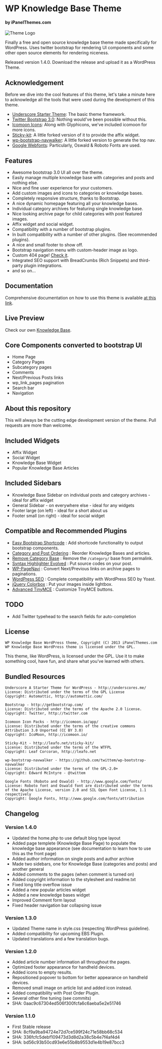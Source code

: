 # WP Knowledge Base Theme
#### by iPanelThemes.com

![Theme Logo](theme-banner.png?raw=true)

Finally a free and open source knowledge base theme made specifically for WordPress.
Uses twitter bootstrap for rendering UI components and some other open source elements
for rendering niceness.

Released version 1.4.0. Download the release and upload it as a WordPress Theme.

## Acknowledgement
Before we dive into the cool features of this theme, let's take a minute here to acknowledge
all the tools that were used during the development of this theme.
* [Underscore Starter Theme](http://underscores.me/): The basic theme framework.
* [Twitter Bootstrap 3.0](http://getbootstrap.com/): Nothing would've been possible without this.
* [Icomoon Icons](http://icomoon.io/): Along with Glyphicons, we've included icomoon for more icons.
* [Sticky-kit](https://github.com/leafo/sticky-kit): A little forked version of it to provide the affix widget.
* [wp-bootstrap-navwalker](https://github.com/twittem/wp-bootstrap-navwalker): A little forked version to generate the top nav.
* [Google Webfonts](http://www.google.com/fonts/): Particularly, Oswald & Roboto Fonts are used.

## Features
* Awesome bootstrap 3.0 UI all over the theme.
* Easily manage multiple knowledge base with categories and posts and nothing else.
* Nice and fine user experience for your customers.
* Add custom images and icons to categories or knowledge bases.
* Completely responsive structure, thanks to Bootstrap.
* A nice dynamic homepage featuring all your knowledge bases.
* Individual category archives for featuring single knowledge base.
* Nice looking archive page for child categories with post featured images.
* Affix widget and social widget.
* Compatibility with a number of bootstrap plugins.
* In built compatibility with a number of other plugins. (See recommended plugins).
* A nice and small footer to show off.
* Bootstrap navigation menu with custom-header image as logo.
* Custom 404 page! [Check it](http://ipanelthemes.com/kb/i-am-a-smart-404-page/).
* Integrated SEO support with BreadCrumbs (Rich Snippets) and third-party plugin integrations.
* and so on...

## Documentation
Comprehensive documentation on how to use this theme is available [at this link](http://ipanelthemes.com/kb/products/wp-knowledge-base-theme/).

## Live Preview
Check our own [Knowledge Base](http://ipanelthemes.com/kb/).

## Core Components converted to bootstrap UI
* Home Page
* Category Pages
* Subcategory pages
* Comments
* Next/Previous Posts links
* wp_link_pages pagination
* Search bar
* Navigation

## About this repository
This will always be the cutting edge development version of the theme. Pull requests are more than welcome.

## Included Widgets
* Affix Widget
* Social Widget
* Knowledge Base Widget
* Popular Knowledge Base Articles

## Included Sidebars
* Knowledge Base Sidebar on individual posts and category archives - ideal for affix widget
* General Sidebar - on everywhere else - ideal for any widgets
* Footer large (on left) - ideal for a short about us
* Footer small (on right) - ideal for social widget

## Compatible and Recommended Plugins
* [Easy Bootstrap Shortcode](http://ipanelthemes.com/kb/wp-knowledge-base-theme/kb-plugins/easy-bootstrap-shortcode/) : Add shortcode functionality to output bootstrap components.
* [Category and Post Ordering](http://ipanelthemes.com/kb/wp-knowledge-base-theme/kb-plugins/category-post-ordering/) : Reorder Knowledge Bases and articles.
* [Remove Category Base](http://ipanelthemes.com/kb/wp-knowledge-base-theme/kb-plugins/remove-category-base/) : Remove the `/category/` base from permalink.
* [Syntax Highlighter Evolved](http://ipanelthemes.com/kb/wp-knowledge-base-theme/kb-plugins/syntax-highlighting/) : Put source codes on your post.
* [WP-PageNavi](http://ipanelthemes.com/kb/wp-knowledge-base-theme/kb-plugins/pagination-using-wp-pagenavi/) : Convert Next/Previous links on archive pages to paginations.
* [WordPress SEO](http://ipanelthemes.com/kb/search-engine-optimization/) : Complete compatibility with WordPress SEO by Yoast.
* [jQuery Colorbox](http://http://ipanelthemes.com/kb/wp-knowledge-base-theme/kb-plugins/jquery-colorbox-display-images-lighbox/) : Put your images inside lightbox.
* [Advanced TinyMCE](http://ipanelthemes.com/kb/wp-knowledge-base-theme/kb-plugins/customizing-tinymce-editor-buttons/) : Customize TinyMCE buttons.

## TODO

* Add Twitter typehead to the search fields for auto-completion

## License
```
WP Knowledge Base WordPress theme, Copyright (C) 2013 iPanelThemes.com
WP Knowledge Base WordPress theme is licensed under the GPL.
```

This theme, like WordPress, is licensed under the GPL.
Use it to make something cool, have fun, and share what you've learned with others.

## Bundled Resources
```
Underscore A Starter Theme for WordPress - ​http://underscores.me/
License: Distributed under the terms of the GPL License
Copyright: Automattic, http://automattic.com/
```

```
Bootstrap - ​http://getbootstrap.com/
License: Distributed under the terms of the Apache 2.0 license.
Copyright: Twitter, http://twitter.com
```

```
Icomoon Icon Packs - ​http://icomoon.io/app/
License: Distributed under the terms of the creative commons Attribution 3.0 Unported (CC BY 3.0)
Copyright: IcoMoon, http://icomoon.io/
```

```
Sticky-Kit - ​http://leafo.net/sticky-kit/
License: Distributed under the terms of the WTFPL
Copyright: Leaf Corcoran, http://leafo.net
```

```
wp-bootstrap-navwalker - ​https://github.com/twittem/wp-bootstrap-navwalker
License: Distributed under the terms of the GPL-2.0+
Copyright: Edward McIntyre - @twittem
```

```
Google Fonts (Roboto and Oswald) - ​http://www.google.com/fonts/
License: Roboto font and Oswald font are distributed under the terms of the Apache License, version 2.0 and SIL Open Font License, 1.1 respectively
Copyright: Google Fonts, http://www.google.com/fonts/attribution
```

## Changelog

### Version 1.4.0
* Updated the home.php to use default blog type layout
* Added page templete (Knowledge Base Page) to populate the knowledge base appearance (see documentation to learn how to use this as the front page)
* Added author information on single posts and author archive
* Made two sidebars, one for Knowledge Base (categories and posts) and another general
* Added comments to the pages (when comment is turned on)
* Added copyright information to the stylesheet and readme.txt
* Fixed long title overflow issue
* Added a new popular articles widget
* Added a new knowledge bases widget
* Improved Comment form layout
* Fixed header navigation bar collapsing issue

### Version 1.3.0

* Updated Theme name in style.css (respecting WordPress guideline).
* Added compatibility for upcoming EBS Plugin.
* Updated translations and a few translation bugs.

### Version 1.2.0

* Added article number information all throughout the pages.
* Optimized footer appearance for handheld devices.
* Added icons to empty results.
* Repositioned popover to bottom for better appearance on handheld devices.
* Removed small image on article list and added icon instead.
* Added compatibility with Post Order Plugin.
* Several other fine tuning (see commits)
* SHA: 0aac9c67304ed506f300fcfa6c6aeba5e2e51746

### Version 1.1.0
* First Stable release
* SHA: 8cf9a9ba94724e72d7ce599f24c71e58bb68c534
* SHA: 336fcfc5debf109473d3d8d2a38c5b4e7f4af4d4
* SHA: bd56c93b50cd93e6e55b8b9553d1e4b19e87bcc3
